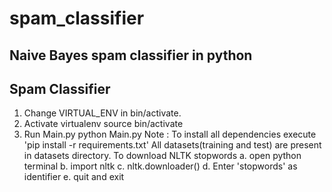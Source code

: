 # spam_classifier
Naive Bayes spam classifier in python
----------------------------------------------------------------------------
Spam Classifier
----------------------------------------------------------------------------
1. Change VIRTUAL_ENV in bin/activate.
2. Activate virtualenv 
    source bin/activate
3. Run Main.py
    python Main.py
Note :  To install all dependencies execute 'pip install -r requirements.txt'
        All datasets(training and test) are present in datasets directory.
	To download NLTK stopwords 
    	a. open python terminal
    	b. import nltk
    	c. nltk.downloader()
    	d. Enter 'stopwords' as identifier
    	e. quit and exit

